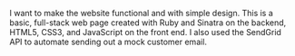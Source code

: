 I want to make the website functional and with simple design.
This is a basic, full-stack web page created with Ruby and Sinatra on the backend, HTML5, CSS3, and JavaScript on the front end.
I also used the SendGrid API to automate sending out a mock customer email.
